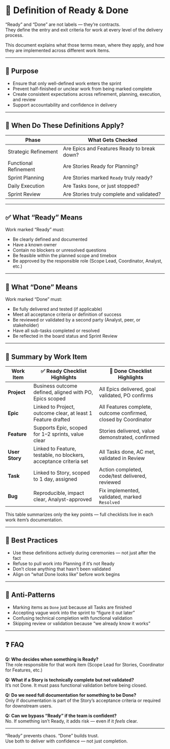 # 📌 Definition of Ready & Done

“Ready” and “Done” are not labels — they’re contracts.  
They define the entry and exit criteria for work at every level of the delivery process.

This document explains what those terms mean, where they apply, and how they are implemented across different work items.

---

## 🎯 Purpose

- Ensure that only well-defined work enters the sprint
- Prevent half-finished or unclear work from being marked complete
- Create consistent expectations across refinement, planning, execution, and review
- Support accountability and confidence in delivery

---

## 🧭 When Do These Definitions Apply?

| Phase                 | What Gets Checked                           |
| --------------------- | ------------------------------------------- |
| Strategic Refinement  | Are Epics and Features Ready to break down? |
| Functional Refinement | Are Stories Ready for Planning?             |
| Sprint Planning       | Are Stories marked `Ready` truly ready?     |
| Daily Execution       | Are Tasks `Done`, or just stopped?          |
| Sprint Review         | Are Stories truly complete and validated?   |

---

## ✅ What “Ready” Means

Work marked “Ready” must:

- Be clearly defined and documented
- Have a known owner
- Contain no blockers or unresolved questions
- Be feasible within the planned scope and timebox
- Be approved by the responsible role (Scope Lead, Coordinator, Analyst, etc.)

---

## 🏁 What “Done” Means

Work marked “Done” must:

- Be fully delivered and tested (if applicable)
- Meet all acceptance criteria or definition of success
- Be reviewed or validated by a second party (Analyst, peer, or stakeholder)
- Have all sub-tasks completed or resolved
- Be reflected in the board status and Sprint Review

---

## 📐 Summary by Work Item

| Work Item      | ✅ Ready Checklist Highlights                                     | 🏁 Done Checklist Highlights                                    |
| -------------- | ----------------------------------------------------------------- | --------------------------------------------------------------- |
| **Project**    | Business outcome defined, aligned with PO, Epics scoped           | All Epics delivered, goal validated, PO confirms                |
| **Epic**       | Linked to Project, outcome clear, at least 1 Feature drafted      | All Features complete, outcome confirmed, closed by Coordinator |
| **Feature**    | Supports Epic, scoped for 1–2 sprints, value clear                | Stories delivered, value demonstrated, confirmed                |
| **User Story** | Linked to Feature, testable, no blockers, acceptance criteria set | All Tasks done, AC met, validated in Review                     |
| **Task**       | Linked to Story, scoped to 1 day, assigned                        | Action completed, code/test delivered, reviewed                 |
| **Bug**        | Reproducible, impact clear, Analyst-approved                      | Fix implemented, validated, marked `Resolved`                   |

This table summarizes only the key points — full checklists live in each work item’s documentation.

---

## 🧠 Best Practices

- Use these definitions actively during ceremonies — not just after the fact
- Refuse to pull work into Planning if it’s not Ready
- Don’t close anything that hasn’t been validated
- Align on “what Done looks like” before work begins

---

## 🚫 Anti-Patterns

- Marking items as `Done` just because all Tasks are finished
- Accepting vague work into the sprint to “figure it out later”
- Confusing technical completion with functional validation
- Skipping review or validation because “we already know it works”

---

## ❓ FAQ

**Q: Who decides when something is Ready?**  
The role responsible for that work item (Scope Lead for Stories, Coordinator for Features, etc.)

**Q: What if a Story is technically complete but not validated?**  
It’s not Done. It must pass functional validation before being closed.

**Q: Do we need full documentation for something to be Done?**  
Only if documentation is part of the Story’s acceptance criteria or required for downstream users.

**Q: Can we bypass “Ready” if the team is confident?**  
No. If something isn’t Ready, it adds risk — even if it _feels_ clear.

---

“Ready” prevents chaos. “Done” builds trust.  
Use both to deliver with confidence — not just completion.
